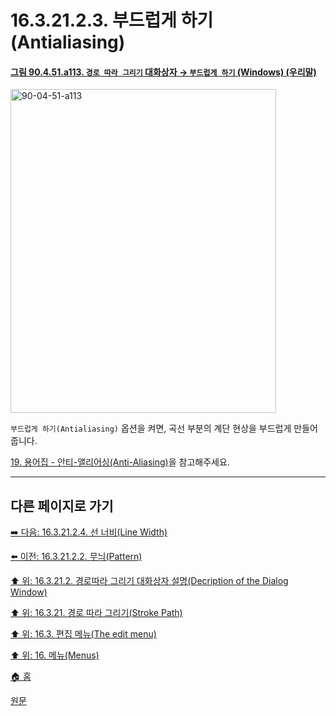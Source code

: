 # 16.3.21.2.3. 부드럽게 하기(Antialiasing)

<a id="90-04-51-a113"></a>

#### [그림 90.4.51.a113. `경로 따라 그리기` 대화상자 → `부드럽게 하기` (Windows) (우리말)](./90-04-0051-stroke_path.md#90-04-51-a113)
<img width="425" height="518" alt="90-04-51-a113" src="https://github.com/user-attachments/assets/c6c1e962-c005-4104-b4a5-6dfdb1051bd7" />

`부드럽게 하기(Antialiasing)` 옵션을 켜면, 곡선 부분의 계단 현상을 부드럽게 만들어 줍니다.

[19. 용어집 - 안티-앨리어싱(Anti-Aliasing)](./19-glossaryx-antialiasing.md)을 참고해주세요.

***

## 다른 페이지로 가기

[➡️ 다음: 16.3.21.2.4. 선 너비(Line Width)](./16-03-21-02-04-line_width.md)

[⬅️ 이전: 16.3.21.2.2. 무늬(Pattern)](./16-03-21-02-02-pattern.md)

[⬆️ 위: 16.3.21.2. 경로따라 그리기 대화상자 설명(Decription of the Dialog Window)](./16-03-21-02-00-description_of_the_dialog_window.md)

[⬆️ 위: 16.3.21. 경로 따라 그리기(Stroke Path)](./16-03-21-00-stroke-path.md)

[⬆️ 위: 16.3. 편집 메뉴(The edit menu)](./16-03-00-the-edit-menu.md)

[⬆️ 위: 16. 메뉴(Menus)](./16-00-menus.md)

[🏠 홈](./00-home.md)

[원문](https://docs.gimp.org/2.10/ko/gimp-path-stroke.html#idm24185)
